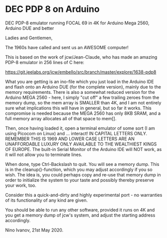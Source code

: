 # DEC PDP 8 on Arduino
DEC PDP-8 emulator running FOCAL 69 in 4K for Arduino Mega 2560, Arduino DUE and better

Ladies and Gentlemen,

The 1960s have called and sent us an AWESOME computer!

This is based on the work of jcw/Jean-Claude, who has made an amazing PDP-8 emulator in 256 lines of C here:

https://git.jeelabs.org/jcw/embello/src/branch/master/explore/1638-pdp8

What you are getting is an ino-file which you just load in the Arduino IDE and flash onto an Arduino DUE (for the complete version), mainly due to the memory requirements. There is also a somewhat reduced version for the Arduino MEGA 2560 - here, I simply "cut off" a few trailing zeroes from the memory dump, so the mem array is SMALLER than 4K, and I am not entirely sure what implications this will have in general, but so far it works. This compromise is needed because the MEGA 2560 has only 8KB SRAM, and a full memory array allocates all of that space to mem[].

Then, once having loaded it, open a terminal emulator of some sort (I am using Picocom on Linux) and ... interact! IN CAPITAL LETTERS ONLY. REMEMBER THIS IS 1969 AND LOWER CASE LETTERS ARE AN UNAFFORDABLE LUXURY ONLY AVAILABLE TO THE WEALTHIEST KINGS OF EUROPE. The built-in Serial Monitor of the Arduino IDE will NOT work, as it will not allow you to terminate lines.

When done, type Ctrl-Backslash to quit. You will see a memory dump. This is in the cleanup()-function, which you may adjust accordingly if you so wish. The idea is, you could perhaps copy and re-use that memory dump in order to initialize the system to your taste and possibly thereby preserve your work, too.

Consider this a quick-and-dirty and highly experimental port - no warranties of its functionality of any kind are given.

You should be able to run any other software, provided it runs on 4K and you get a memory dump of jcw's system, and adjust the starting address accordingly.

Nino Ivanov, 21st May 2020.
